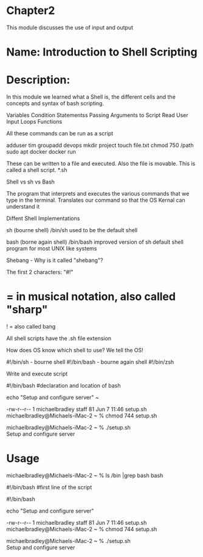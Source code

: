 # Chapter2
This module discusses the use of input and output

# Name: Introduction to Shell Scripting


# Description: 

In this module we learned what a Shell is, the different cells and the concepts and syntax of bash scripting.

Variables
Condition Statementss
Passing Arguments to Script
Read User Input
Loops
Functions
  
All these commands can be run as a script

adduser tim
groupadd devops
mkdir project
touch file.txt
chmod 750 /path
sudo apt docker
docker run

These can be written to a file and executed. Also the file is movable. This is called a shell script. *.sh

Shell vs sh vs Bash

The program that interprets and executes the various commands that we type in the terminal. Translates our command so that the OS Kernal can understand it

Diffent Shell Implementations

sh (bourne shell) /bin/sh
  used to be the default shell

bash (borne again shell) /bin/bash
improved version of sh
default shell program for most UNIX like systems

Shebang - Why is it called "shebang"?

The first 2 characters: "#!"

# = in musical notation, also called "sharp"
! = also called bang

All shell scripts have the .sh file extension

How does OS know which shell to use? We tell the OS!

#!/bin/sh - bourne shell
#!/bin/bash - bourne again shell
#!/bin/zsh

Write and execute script

#!/bin/bash #declaration and location of bash

echo "Setup and configure server"
~                                    

-rw-r--r--   1 michaelbradley  staff    81 Jun  7 11:46 setup.sh
michaelbradley@Michaels-iMac-2 ~ % chmod 744 setup.sh 

michaelbradley@Michaels-iMac-2 ~ % ./setup.sh        
Setup and configure server









# Usage

michaelbradley@Michaels-iMac-2 ~ % ls /bin |grep bash
bash

#!/bin/bash #first line of the script

#!/bin/bash

echo "Setup and configure server"

-rw-r--r--   1 michaelbradley  staff    81 Jun  7 11:46 setup.sh
michaelbradley@Michaels-iMac-2 ~ % chmod 744 setup.sh 

michaelbradley@Michaels-iMac-2 ~ % ./setup.sh        
Setup and configure server

